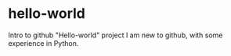 # hello-world
Intro to github "Hello-world" project
I am new to github, with some experience in Python.
